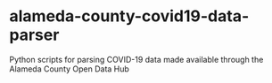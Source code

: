 # alameda-county-covid19-data-parser
Python scripts for parsing COVID-19 data made available through the Alameda County Open Data Hub
